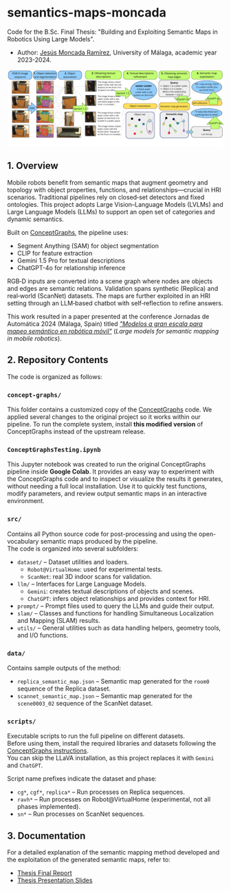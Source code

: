 # semantics-maps-moncada

Code for the B.Sc. Final Thesis: "Building and Exploiting Semantic Maps in Robotics Using Large Models".
- Author: [Jesús Moncada Ramírez](https://github.com/jemonra), University of Málaga, academic year 2023-2024.

![Semantic mapping method overview](docs/english_overview.png "Local Image")

## 1. Overview

Mobile robots benefit from semantic maps that augment geometry and topology with object properties, functions, and relationships—crucial in HRI scenarios. Traditional pipelines rely on closed‑set detectors and fixed ontologies. This project adopts Large Vision–Language Models (LVLMs) and Large Language Models (LLMs) to support an open set of categories and dynamic semantics.

Built on [ConceptGraphs](https://concept-graphs.github.io/), the pipeline uses:
- Segment Anything (SAM) for object segmentation
- CLIP for feature extraction
- Gemini 1.5 Pro for textual descriptions
- ChatGPT-4o for relationship inference

RGB‑D inputs are converted into a scene graph where nodes are objects and edges are semantic relations. Validation spans synthetic (Replica) and real‑world (ScanNet) datasets. The maps are further exploited in an HRI setting through an LLM‑based chatbot with self‑reflection to refine answers.

This work resulted in a paper presented at the conference Jornadas de Automática 2024 (Málaga, Spain) titled [_"Modelos a gran escala para mapeo semántico en robótica móvil"_](https://revistas.udc.es/index.php/JA_CEA/article/view/10940) (_Large models for semantic mapping in mobile robotics_).

## 2. Repository Contents

The code is organized as follows:

### `concept-graphs/`

This folder contains a customized copy of the [ConceptGraphs](https://concept-graphs.github.io/) code. We applied several changes to the original project so it works within our pipeline. To run the complete system, install **this modified version** of ConceptGraphs instead of the upstream release.

### `ConceptGraphsTesting.ipynb`

This Jupyter notebook was created to run the original ConceptGraphs pipeline inside **Google Colab**. It provides an easy way to experiment with the ConceptGraphs code and to inspect or visualize the results it generates,  
without needing a full local installation. Use it to quickly test functions, modify parameters, and review output semantic maps in an interactive environment.

### `src/`

Contains all Python source code for post-processing and using the open-vocabulary semantic maps produced by the pipeline.  
The code is organized into several subfolders:

- `dataset/` – Dataset utilities and loaders.
  - `Robot@VirtualHome`: used for experimental tests.
  - `ScanNet`: real 3D indoor scans for validation.
- `llm/` – Interfaces for Large Language Models.
  - `Gemini`: creates textual descriptions of objects and scenes.
  - `ChatGPT`: infers object relationships and provides context for HRI.
- `prompt/` – Prompt files used to query the LLMs and guide their output.
- `slam/` – Classes and functions for handling Simultaneous Localization and Mapping (SLAM) results.
- `utils/` – General utilities such as data handling helpers, geometry tools, and I/O functions.

### `data/`
Contains sample outputs of the method:
- `replica_semantic_map.json` – Semantic map generated for the `room0` sequence of the Replica dataset.
- `scannet_semantic_map.json` – Semantic map generated for the `scene0003_02` sequence of the ScanNet dataset.

### `scripts/`
Executable scripts to run the full pipeline on different datasets.  
Before using them, install the required libraries and datasets following the
[ConceptGraphs instructions](https://github.com/concept-graphs/concept-graphs).  
You can skip the LLaVA installation, as this project replaces it with `Gemini` and `ChatGPT`.

Script name prefixes indicate the dataset and phase:
- `cg*`, `cgf*`, `replica*` – Run processes on Replica sequences.
- `ravh*` – Run processes on Robot@VirtualHome (experimental, not all phases implemented).
- `sn*` – Run processes on ScanNet sequences.

## 3. Documentation

For a detailed explanation of the semantic mapping method developed and the exploitation of the generated semantic maps, refer to:
- [Thesis Final Report](docs/Memoria.pdf)
- [Thesis Presentation Slides](docs/Presentacion.pdf)